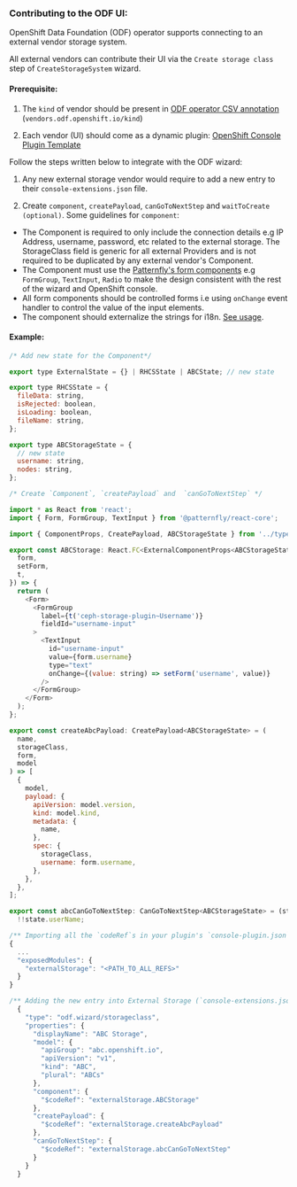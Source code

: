 ### Contributing to the ODF UI:

OpenShift Data Foundation (ODF) operator supports connecting to an external vendor storage system.

All external vendors can contribute their UI via the `Create storage class` step of `CreateStorageSystem` wizard.

#### Prerequisite:

1. The `kind` of vendor should be present in [ODF operator CSV annotation](https://github.com/red-hat-storage/odf-operator/blob/main/config/manifests/bases/odf-operator.clusterserviceversion.yaml#L32) (`vendors.odf.openshift.io/kind`)

2. Each vendor (UI) should come as a dynamic plugin: [OpenShift Console Plugin Template](https://github.com/openshift/console-plugin-template)

Follow the steps written below to integrate with the ODF wizard:

1. Any new external storage vendor would require to add a new entry to their `console-extensions.json` file.

2. Create `component`, `createPayload`, `canGoToNextStep` and `waitToCreate (optional)`. Some guidelines for `component`:

- The Component is required to only include the connection details e.g IP Address, username, password, etc related to the external storage. The StorageClass field is generic for all external Providers and is not required to be duplicated by any external vendor's Component.
- The Component must use the [Patternfly's form components](https://www.patternfly.org/v4/components/form) e.g `FormGroup`, `TextInput`, `Radio` to make the design consistent with the rest of the wizard and OpenShift console.
- All form components should be controlled forms i.e using `onChange` event handler to control the value of the input elements.
- The component should externalize the strings for i18n. [See usage](https://github.com/openshift/console/blob/master/frontend/packages/ceph-storage-plugin/src/components/ocs-install/existing-cluster-modal.tsx#L17).

#### Example:

```js
/* Add new state for the Component*/

export type ExternalState = {} | RHCSState | ABCState; // new state

export type RHCSState = {
  fileData: string,
  isRejected: boolean,
  isLoading: boolean,
  fileName: string,
};

export type ABCStorageState = {
  // new state
  username: string,
  nodes: string,
};
```

```js
/* Create `Component`, `createPayload` and  `canGoToNextStep` */

import * as React from 'react';
import { Form, FormGroup, TextInput } from '@patternfly/react-core';

import { ComponentProps, CreatePayload, ABCStorageState } from '../types';

export const ABCStorage: React.FC<ExternalComponentProps<ABCStorageState>> = ({
  form,
  setForm,
  t,
}) => {
  return (
    <Form>
      <FormGroup
        label={t('ceph-storage-plugin~Username')}
        fieldId="username-input"
      >
        <TextInput
          id="username-input"
          value={form.username}
          type="text"
          onChange={(value: string) => setForm('username', value)}
        />
      </FormGroup>
    </Form>
  );
};

export const createAbcPayload: CreatePayload<ABCStorageState> = (
  name,
  storageClass,
  form,
  model
) => [
  {
    model,
    payload: {
      apiVersion: model.version,
      kind: model.kind,
      metadata: {
        name,
      },
      spec: {
        storageClass,
        username: form.username,
      },
    },
  },
];

export const abcCanGoToNextStep: CanGoToNextStep<ABCStorageState> = (state) =>
  !!state.userName;
```

```js
/** Importing all the `codeRef`s in your plugin's `console-plugin.json` file */
{
  ...
  "exposedModules": {
    "externalStorage": "<PATH_TO_ALL_REFS>"
  }
}

/** Adding the new entry into External Storage (`console-extensions.json` file for your plugin) */
  {
    "type": "odf.wizard/storageclass",
    "properties": {
      "displayName": "ABC Storage",
      "model": {
        "apiGroup": "abc.openshift.io",
        "apiVersion": "v1",
        "kind": "ABC",
        "plural": "ABCs"
      },
      "component": {
        "$codeRef": "externalStorage.ABCStorage"
      },
      "createPayload": {
        "$codeRef": "externalStorage.createAbcPayload"
      },
      "canGoToNextStep": {
        "$codeRef": "externalStorage.abcCanGoToNextStep"
      }
    }
  }
```
